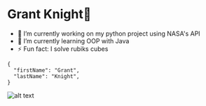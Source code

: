 # Grant Knight🔋

- 🔭 I’m currently working on my python project using NASA's API
- 🌱 I’m currently learning OOP with Java
- ⚡ Fun fact: I solve rubiks cubes

```
{
  "firstName": "Grant",
  "lastName": "Knight",
}
```
![alt text](https://media.giphy.com/media/xT39D4YVlVpP4zvgIw/giphy.gif)

